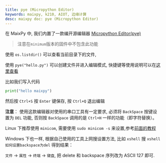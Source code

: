 ```yaml
---
title: pye (Micropython Editor)
keywords: maixpy, k210, AIOT, 边缘计算
desc: maixpy doc: pye (Micropython Editor)
---
```



在 MaixPy 中, 我们内置了一款编开源编辑器 [Micropython Editor(pye)](https://github.com/robert-hh/Micropython-Editor)

> 注意在`minimum`版本的固件中不包含此功能

使用 `os.listdir()` 可以查看当前目录下的文件,

使用 `pye("hello.py")` 可以创建文件并进入编辑模式, 快捷键等使用说明可以在[这里查看](https://github.com/robert-hh/Micropython-Editor/blob/master/Pyboard%20Editor.pdf)

比如我们写入代码

```python
print("hello maixpy")
```

然后按 `Ctrl+S` 按 `Enter` 键保存, 按 `Ctrl+Q` 退出编辑

**注意**： 使用这款编辑器对使用的串口工具有一定要求, 必须将 `BackSpace` 按键设置为 `DEL` 功能, 否则按 `BackSpace` 调用的是 `Ctrl+H` 一样的功能（即字符替换）。

Linux 下推荐使用 `minicom`, 需要使用 `sudo minicom -s` 来设置,参考[前面的教程](./../../get_started/env_serial_tools.md)

Windows 下也一样, 根据自己使用的工具上网搜设置方法, 比如 `xshell` 搜 `xshell如何设置backspace为del` 得到结果：

`文件` -> `属性` -> `终端` -> `键盘`,
把 delete 和 backspace 序列改为 ASCII 127 即可.




